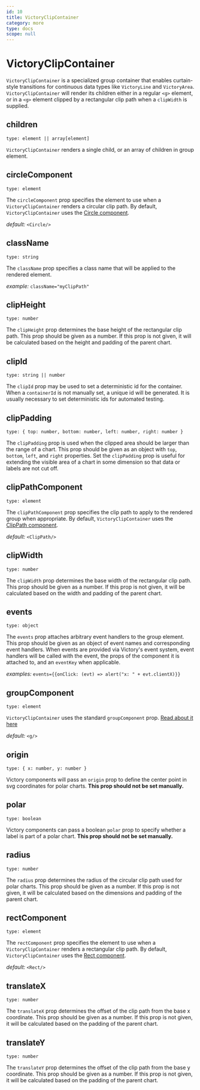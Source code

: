```yaml
---
id: 10
title: VictoryClipContainer
category: more
type: docs
scope: null
---
```


# VictoryClipContainer

`VictoryClipContainer` is a specialized group container that enables curtain-style transitions for continuous data types like `VictoryLine` and `VictoryArea`. `VictoryClipContainer` will render its children either in a regular `<g>` element, or in a `<g>` element clipped by a rectangular clip path when a `clipWidth` is supplied.

## children

`type: element || array[element]`

`VictoryClipContainer` renders a single child, or an array of children in group element.

## circleComponent

`type: element`

The `circleComponent` prop specifies the element to use when a `VictoryClipContainer` renders a circular clip path. By default, `VictoryClipContainer` uses the [Circle component][].

_default:_ `<Circle/>`

## className

`type: string`

The `className` prop specifies a class name that will be applied to the rendered element.

_example:_ `className="myClipPath"`

## clipHeight

`type: number`

The `clipHeight` prop determines the base height of the rectangular clip path. This prop should be
given as a number. If this prop is not given, it will be calculated based on the height and padding
of the parent chart.

## clipId

`type: string || number`

The `clipId` prop may be used to set a deterministic id for the container. When a `containerId` is not manually set, a unique id will be generated. It is usually necessary to set deterministic ids for automated testing.

## clipPadding

`type: { top: number, bottom: number, left: number, right: number }`

The `clipPadding` prop is used when the clipped area should be larger than the range of a chart.
This prop should be given as an object with `top`, `bottom`, `left`, and `right` properties. Set
the `clipPadding` prop is useful for extending the visible area of a chart in some dimension so
that data or labels are not cut off.

## clipPathComponent

`type: element`

The `clipPathComponent` prop specifies the clip path to apply to the rendered group when appropriate. By default, `VictoryClipContainer` uses the [ClipPath component][].

_default:_ `<ClipPath/>`

## clipWidth

`type: number`

The `clipWidth` prop determines the base width of the rectangular clip path. This prop should be
given as a number. If this prop is not given, it will be calculated based on the width and padding
of the parent chart.

## events

`type: object`

The `events` prop attaches arbitrary event handlers to the group element. This prop should be given as an object of event names and corresponding event handlers. When events are provided via Victory's event system, event handlers will be called with the event, the props of the component it is attached to, and an `eventKey` when applicable.

_examples:_ `events={{onClick: (evt) => alert("x: " + evt.clientX)}}`

## groupComponent

`type: element`

`VictoryClipContainer` uses the standard `groupComponent` prop. [Read about it here](/docs/common-props#groupcomponent)

_default:_ `<g/>`

## origin

`type: { x: number, y: number }`

Victory components will pass an `origin` prop to define the center point in svg coordinates for polar charts. **This prop should not be set manually.**

## polar

`type: boolean`

Victory components can pass a boolean `polar` prop to specify whether a label is part of a polar chart. **This prop should not be set manually.**

## radius

`type: number`

The `radius` prop determines the radius of the circular clip path used for polar charts. This prop should be
given as a number. If this prop is not given, it will be calculated based on the dimensions and padding
of the parent chart.

## rectComponent

`type: element`

The `rectComponent` prop specifies the element to use when a `VictoryClipContainer` renders a rectangular clip path. By default, `VictoryClipContainer` uses the [Rect component][].

_default:_ `<Rect/>`

## translateX

`type: number`

The `translateX` prop determines the offset of the clip path from the base x coordinate. This prop
should be given as a number. If this prop is not given, it will be calculated based on the padding
of the parent chart.

## translateY

`type: number`

The `translateY` prop determines the offset of the clip path from the base y coordinate. This prop
should be given as a number. If this prop is not given, it will be calculated based on the padding
of the parent chart.

[clippath component]: /docs/victory-primitives#clippath
[circle component]: /docs/victory-primitives#circle
[rect component]: /docs/victory-primitives#rect
